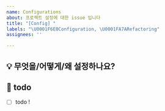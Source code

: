 ```yaml
---
name: Configurations
about: 프로젝트 설정에 대한 issue 입니다
title: "[Config] "
labels: "\U0001F6E0Configuration, \U0001FA7ARefactoring"
assignees: ''

---
```


## 💡 무엇을/어떻게/왜 설정하나요? 
<!-- 이슈에 대한 내용을 설명해주세요. -->

## 📝  todo
- [ ] todo !
<!-- 해야 할 일들을 적어주세요. -->
